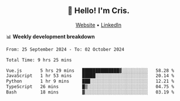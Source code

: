 
<h2 align="center">👋 Hello! I'm Cris.</h2>
<p align="center">
  <a href="https://www.criscunas.dev">Website</a> •
  <a href="https://www.linkedin.com/in/cristophercunas/">LinkedIn</a> 
</p>


📊 **Weekly development breakdown**
<!--START_SECTION:waka-->

```txt
From: 25 September 2024 - To: 02 October 2024

Total Time: 9 hrs 25 mins

Vue.js       5 hrs 29 mins   ██████████████▓░░░░░░░░░░   58.28 %
JavaScript   1 hr 53 mins    █████░░░░░░░░░░░░░░░░░░░░   20.14 %
Python       1 hr 9 mins     ███░░░░░░░░░░░░░░░░░░░░░░   12.21 %
TypeScript   26 mins         █▒░░░░░░░░░░░░░░░░░░░░░░░   04.75 %
Bash         18 mins         ▓░░░░░░░░░░░░░░░░░░░░░░░░   03.19 %
```

<!--END_SECTION:waka-->
